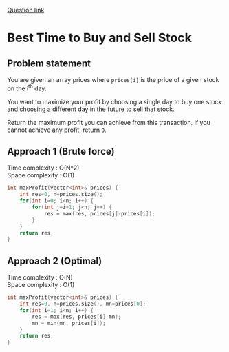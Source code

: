 [Question link](https://leetcode.com/problems/best-time-to-buy-and-sell-stock/)
#  Best Time to Buy and Sell Stock

## Problem statement

You are given an array prices where `prices[i]` is the price of a given stock on the i<sup>th</sup> day.

You want to maximize your profit by choosing a single day to buy one stock and choosing a different day in the future to sell that stock.

Return the maximum profit you can achieve from this transaction. If you cannot achieve any profit, return `0`.

## Approach 1 (Brute force)

Time complexity : O(N^2)  
Space complexity : O(1)

```cpp
int maxProfit(vector<int>& prices) {
    int res=0, n=prices.size();
    for(int i=0; i<n; i++) {
        for(int j=i+1; j<n; j++) {
            res = max(res, prices[j]-prices[i]);
        }
    }
    return res;
}
```

## Approach 2 (Optimal)

Time complexity : O(N)  
Space complexity : O(1)

```cpp
int maxProfit(vector<int>& prices) {
    int res=0, n=prices.size(), mn=prices[0];
    for(int i=1; i<n; i++) {
        res = max(res, prices[i]-mn);
        mn = min(mn, prices[i]);
    }
    return res;
}
```
